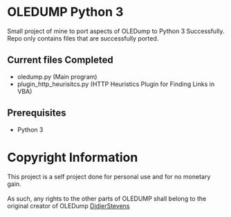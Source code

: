 OLEDUMP Python 3
========================
Small project of mine to port aspects of OLEDump to Python 3 Successfully. Repo only contains files that are successfully ported.

## Current files Completed
- oledump.py (Main program)
- plugin_http_heurisitcs.py (HTTP Heuristics Plugin for Finding Links in VBA)

## Prerequisites
- Python 3

# Copyright Information
This project is a self project done for personal use and for no monetary gain.
<br /><br />
As such, any rights to the other parts of OLEDUMP shall belong to the original creator of OLEDump [DidierStevens](https://github.com/DidierStevens/DidierStevensSuite)
